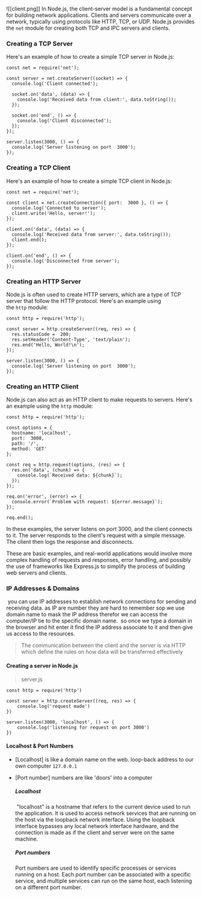 ![[client.png]]
In Node.js, the client-server model is a fundamental concept for building network applications. Clients and servers communicate over a network, typically using protocols like HTTP, TCP, or UDP. Node.js provides the `net` module for creating both TCP and IPC servers and clients.

### Creating a TCP Server

Here's an example of how to create a simple TCP server in Node.js:

```node
const net = require('net');

const server = net.createServer((socket) => {
  console.log('Client connected');

  socket.on('data', (data) => {
    console.log('Received data from client:', data.toString());
  });

  socket.on('end', () => {
    console.log('Client disconnected');
  });
});

server.listen(3000, () => {
  console.log('Server listening on port  3000');
});

```

### Creating a TCP Client

Here's an example of how to create a simple TCP client in Node.js:

```node
const net = require('net');

const client = net.createConnection({ port:  3000 }, () => {
  console.log('Connected to server');
  client.write('Hello, server!');
});

client.on('data', (data) => {
  console.log('Received data from server:', data.toString());
  client.end();
});

client.on('end', () => {
  console.log('Disconnected from server');
});

```
### Creating an HTTP Server

Node.js is often used to create HTTP servers, which are a type of TCP server that follow the HTTP protocol. Here's an example using the `http` module:

```node
const http = require('http');

const server = http.createServer((req, res) => {
  res.statusCode =  200;
  res.setHeader('Content-Type', 'text/plain');
  res.end('Hello, World!\n');
});

server.listen(3000, () => {
  console.log('Server listening on port  3000');
});

```
### Creating an HTTP Client

Node.js can also act as an HTTP client to make requests to servers. Here's an example using the `http` module:

```node
const http = require('http');

const options = {
  hostname: 'localhost',
  port:  3000,
  path: '/',
  method: 'GET'
};

const req = http.request(options, (res) => {
  res.on('data', (chunk) => {
    console.log(`Received data: ${chunk}`);
  });
});

req.on('error', (error) => {
  console.error(`Problem with request: ${error.message}`);
});

req.end();

```
In these examples, the server listens on port 3000, and the client connects to it. The server responds to the client's request with a simple message. The client then logs the response and disconnects.

These are basic examples, and real-world applications would involve more complex handling of requests and responses, error handling, and possibly the use of frameworks like Express.js to simplify the process of building web servers and clients.
### IP Addresses & Domains
 you can use IP addresses to establish network connections for sending and receiving data. as IP are number they are hard to remember sop we use domain name to mask the IP address therefor we can access the computer/IP tie to the specific domain name.
 so once we type a domain in the browser and hit enter it find the IP address associate to it and then give us access to the resources. 
> The communication between the client and the server is via HTTP which define the rules on how data will be transferred effectively

#### Creating a server in Node.js
> server.js
```node
const http = require('http')

const server = http.createServer((req, res) => {
	console.log('request made')
})

server.listen(3000, 'localhost', () => {
	console.log('listening for request on port 3000')
})
```

#### Localhost & Port Numbers

- [Localhost] is like a domain name on the web. loop-back address to our own computer `127.0.0.1`
- [Port number] numbers are like 'doors' into a computer

	##### Localhost
	 "localhost" is a hostname that refers to the current device used to run the application. It is used to access network services that are running on the host via the loopback network interface. Using the loopback interface bypasses any local network interface hardware, and the connection is made as if the client and server were on the same machine.
	
	##### Port numbers
	Port numbers are used to identify specific processes or services running on a host. Each port number can be associated with a specific service, and multiple services can run on the same host, each listening on a different port number.